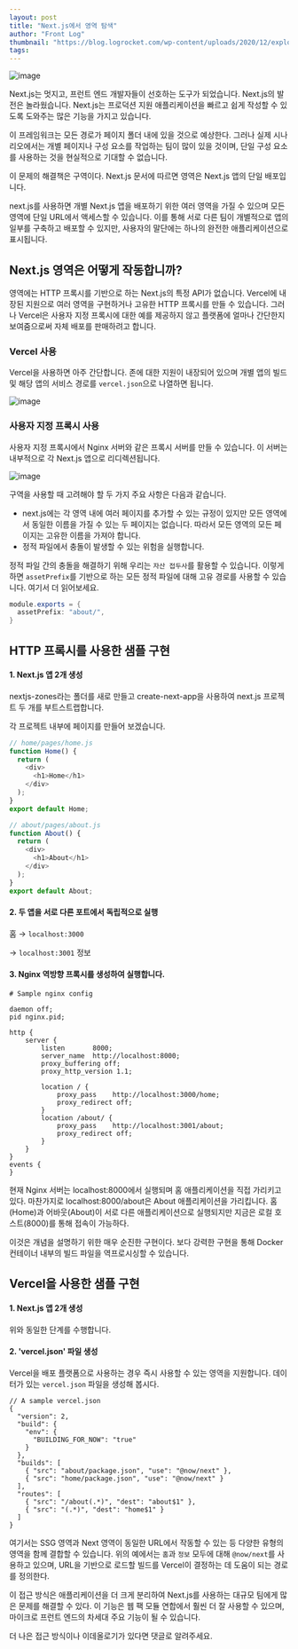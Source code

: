 ```yaml
---
layout: post
title: "Next.js에서 영역 탐색"
author: "Front Log"
thumbnail: "https://blog.logrocket.com/wp-content/uploads/2020/12/exploring-zones-next-js.png"
tags: 
---
```



![image](https://i1.wp.com/blog.logrocket.com/wp-content/uploads/2020/12/exploring-zones-next-js.png?fit=730%2C487&ssl=1)

Next.js는 멋지고, 프런트 엔드 개발자들이 선호하는 도구가 되었습니다. Next.js의 발전은 놀라웠습니다. Next.js는 프로덕션 지원 애플리케이션을 빠르고 쉽게 작성할 수 있도록 도와주는 많은 기능을 가지고 있습니다.

이 프레임워크는 모든 경로가 페이지 폴더 내에 있을 것으로 예상한다. 그러나 실제 시나리오에서는 개별 페이지나 구성 요소를 작업하는 팀이 많이 있을 것이며, 단일 구성 요소를 사용하는 것을 현실적으로 기대할 수 없습니다.

이 문제의 해결책은 구역이다. Next.js 문서에 따르면 영역은 Next.js 앱의 단일 배포입니다.

next.js를 사용하면 개별 Next.js 앱을 배포하기 위한 여러 영역을 가질 수 있으며 모든 영역에 단일 URL에서 액세스할 수 있습니다. 이를 통해 서로 다른 팀이 개별적으로 앱의 일부를 구축하고 배포할 수 있지만, 사용자의 말단에는 하나의 완전한 애플리케이션으로 표시됩니다.

## Next.js 영역은 어떻게 작동합니까?

영역에는 HTTP 프록시를 기반으로 하는 Next.js의 특정 API가 없습니다. Vercel에 내장된 지원으로 여러 영역을 구현하거나 고유한 HTTP 프록시를 만들 수 있습니다. 그러나 Vercel은 사용자 지정 프록시에 대한 예를 제공하지 않고 플랫폼에 얼마나 간단한지 보여줌으로써 자체 배포를 판매하려고 합니다.

### Vercel 사용

Vercel을 사용하면 아주 간단합니다. 존에 대한 지원이 내장되어 있으며 개별 앱의 빌드 및 해당 앱의 서비스 경로를 `vercel.json`으로 나열하면 됩니다.

![image](https://i1.wp.com/blog.logrocket.com/wp-content/uploads/2020/12/zones-implementation-vercel.png?resize=730%2C561&ssl=1)

### 사용자 지정 프록시 사용

사용자 지정 프록시에서 Nginx 서버와 같은 프록시 서버를 만들 수 있습니다. 이 서버는 내부적으로 각 Next.js 앱으로 리디렉션됩니다.

![image](https://i2.wp.com/blog.logrocket.com/wp-content/uploads/2020/12/zones-implementation-http-proxy.png?resize=730%2C552&ssl=1)

구역을 사용할 때 고려해야 할 두 가지 주요 사항은 다음과 같습니다.

- next.js에는 각 영역 내에 여러 페이지를 추가할 수 있는 규정이 있지만 모든 영역에서 동일한 이름을 가질 수 있는 두 페이지는 없습니다. 따라서 모든 영역의 모든 페이지는 고유한 이름을 가져야 합니다.
- 정적 파일에서 충돌이 발생할 수 있는 위험을 실행합니다.

정적 파일 간의 충돌을 해결하기 위해 우리는 `자산 접두사`를 활용할 수 있습니다. 이렇게 하면 `assetPrefix`를 기반으로 하는 모든 정적 파일에 대해 고유 경로를 사용할 수 있습니다. 여기서 더 읽어보세요.

```java
module.exports = {
  assetPrefix: "about/",
}
```

## HTTP 프록시를 사용한 샘플 구현

#### 1. Next.js 앱 2개 생성

nextjs-zones라는 폴더를 새로 만들고 create-next-app을 사용하여 next.js 프로젝트 두 개를 부트스트랩합니다.

각 프로젝트 내부에 페이지를 만들어 보겠습니다.

```js
// home/pages/home.js
function Home() {
  return (
    <div>
      <h1>Home</h1>
    </div>
  );
}
export default Home;
```

```js
// about/pages/about.js
function About() {
  return (
    <div>
      <h1>About</h1>
    </div>
  );
}
export default About;
```

#### 2. 두 앱을 서로 다른 포트에서 독립적으로 실행

홈 → `localhost:3000`

→ `localhost:3001` 정보

#### 3. Nginx 역방향 프록시를 생성하여 실행합니다.

```undefined
# Sample nginx config

daemon off;
pid nginx.pid;

http {
    server {
        listen       8000;
        server_name  http://localhost:8000;
        proxy_buffering off;
        proxy_http_version 1.1;

        location / {
            proxy_pass    http://localhost:3000/home;
            proxy_redirect off;
        }
        location /about/ {
            proxy_pass    http://localhost:3001/about;
            proxy_redirect off;
        }
    }
}
events {
}
```

현재 Nginx 서버는 localhost:8000에서 실행되며 홈 애플리케이션을 직접 가리키고 있다. 마찬가지로 localhost:8000/about은 About 애플리케이션을 가리킵니다. 홈(Home)과 어바웃(About)이 서로 다른 애플리케이션으로 실행되지만 지금은 로컬 호스트(8000)를 통해 접속이 가능하다.

이것은 개념을 설명하기 위한 매우 순진한 구현이다. 보다 강력한 구현을 통해 Docker 컨테이너 내부의 빌드 파일을 역프로시싱할 수 있습니다.

## Vercel을 사용한 샘플 구현

#### 1. Next.js 앱 2개 생성

위와 동일한 단계를 수행합니다.

#### 2. 'vercel.json' 파일 생성

Vercel을 배포 플랫폼으로 사용하는 경우 즉시 사용할 수 있는 영역을 지원합니다. 데이터가 있는 `vercel.json` 파일을 생성해 봅시다.

```undefined
// A sample vercel.json
{
  "version": 2,
  "build": {
    "env": {
      "BUILDING_FOR_NOW": "true"
    }
  },
  "builds": [
    { "src": "about/package.json", "use": "@now/next" },
    { "src": "home/package.json", "use": "@now/next" }
  ],
  "routes": [
    { "src": "/about(.*)", "dest": "about$1" },
    { "src": "(.*)", "dest": "home$1" }
  ]
}
```

여기서는 SSG 영역과 Next 영역이 동일한 URL에서 작동할 수 있는 등 다양한 유형의 영역을 함께 결합할 수 있습니다. 위의 예에서는 `홈`과 `정보` 모두에 대해 `@now/next`를 사용하고 있으며, URL을 기반으로 로드할 빌드를 Vercel이 결정하는 데 도움이 되는 경로를 정의한다.

이 접근 방식은 애플리케이션을 더 크게 분리하여 Next.js를 사용하는 대규모 팀에게 많은 문제를 해결할 수 있다. 이 기능은 웹 팩 모듈 연합에서 훨씬 더 잘 사용할 수 있으며, 마이크로 프런트 엔드의 차세대 주요 기능이 될 수 있습니다.

더 나은 접근 방식이나 이데올로기가 있다면 댓글로 알려주세요.